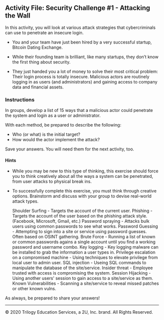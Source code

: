 ## Activity File: Security Challenge #1 - Attacking the Wall

In this activity, you will look at various attack strategies that cybercriminals can use to penetrate an insecure login. 

- You and your team have just been hired by a very successful startup, Bitcoin Dating Exchange. 

- While their founding team is brilliant, like many startups, they don’t know the first thing about security.

- They just handed you a lot of money to solve their most critical problem: Their login process is totally insecure. Malicious actors are routinely logging in as users (and administrators) and gaining access to company data and financial assets.

### Instructions

In groups, develop a list of 15 ways that a malicious actor could penetrate the system and login as a user or administrator.

With each method, be prepared to describe the following:
  - Who (or what) is the initial target?
  - How would the actor implement the attack?

Save your answers. You will need them for the next activity, too.   

#### Hints

- While you may be new to this type of thinking, this exercise should force you to think creatively about all the ways a system can be penetrated, from user attacks to physical break ins. 

- To successfully complete this exercise, you must think through creative options. Brainstorm and discuss with your group to devise real-world attack types. 

  Shoulder Surfing - Targets the account of the current user.
  Phishing - Targets the account of the user based on the phishing attack style. (Facebook, Microsoft, Gmail, etc.)
  Password spraying - Attacks bulk users using common passwords to see what works.
  Password Guessing - Attempting to sign into a site or service using password guesses. Often based on OSINT gathering.
  Brute Force - Running a list of known or common passwords agains a single account until you find a working password and username combo.
  Key logging - Key logging malware can be installed to grab the information a user types in.
  Privilege escalation on a compromised machine - Using techniques to elevate privilege from local user to admin user.
  SQL injection - Useing SQL commands to manipulate the database of the site/service.
  Insider threat - Employee trusted with access is compromising the system.
  Session Hijacking - Using another users' session to gain access to a site/service as them.
  Known Vulnerabilities - Scanning a site/service to reveal missed patches or other known vulns.
  

As always, be prepared to share your answers!

  
  

---

© 2020 Trilogy Education Services, a 2U, Inc. brand. All Rights Reserved.    
